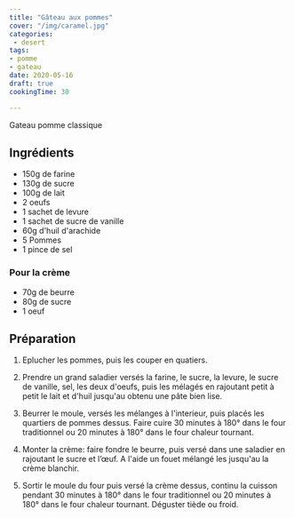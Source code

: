 ```yaml
---
title: "Gâteau aux pommes"
cover: "/img/caramel.jpg"
categories:
 - desert
tags:
- pomme
- gateau
date: 2020-05-16
draft: true
cookingTime: 30

---
```

Gateau pomme classique
<!--more--> 

## Ingrédients

- 150g de farine 
- 130g de sucre 
- 100g de lait
- 2 oeufs
- 1 sachet de levure
- 1 sachet de sucre de vanille
- 60g d'huil d'arachide
- 5 Pommes
- 1 pince de sel


### Pour la crème
- 70g de beurre
- 80g de sucre
- 1 oeuf

## Préparation ##

1. Eplucher les pommes, puis les couper en quatiers.

2. Prendre un grand saladier versés la farine, le sucre, la levure, le sucre de vanille, sel, les deux d'oeufs, puis les mélagés en rajoutant petit à petit le lait et d'huil jusqu'au obtenu une pâte bien lise.

3. Beurrer le moule, versés les mélanges à l'interieur, puis placés les quartiers de pommes dessus. Faire cuire 30 minutes à 180° dans le four traditionnel ou 20 minutes à 180° dans le four chaleur tournant.

4. Monter la crème: faire fondre le beurre, puis versé dans une saladier en rajoutant le sucre et l’œuf. A l'aide un fouet mélangé les jusqu'au la crème blanchir.

5. Sortir le moule du four puis versé la crème dessus, continu la cuisson pendant 30 minutes à 180° dans le four traditionnel ou 20 minutes à 180° dans le four chaleur tournant.
Déguster tiède ou froid. 
